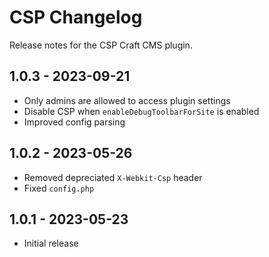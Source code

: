 # CSP Changelog

Release notes for the CSP Craft CMS plugin.

## 1.0.3 - 2023-09-21
- Only admins are allowed to access plugin settings
- Disable CSP when `enableDebugToolbarForSite` is enabled
- Improved config parsing

## 1.0.2 - 2023-05-26
- Removed depreciated `X-Webkit-Csp` header
- Fixed `config.php`

## 1.0.1 - 2023-05-23
- Initial release